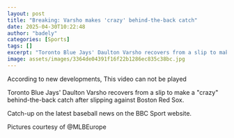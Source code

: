 ```yaml
---
layout: post
title: "Breaking: Varsho makes 'crazy' behind-the-back catch"
date: 2025-04-30T10:22:48
author: "badely"
categories: [Sports]
tags: []
excerpt: "Toronto Blue Jays' Daulton Varsho recovers from a slip to make a 'crazy' behind-the-back catch after slipping against Boston Red Sox."
image: assets/images/3364de04391f16f22b1286ec835c38bc.jpg
---
```


According to new developments, This video can not be played

Toronto Blue Jays' Daulton Varsho recovers from a slip to make a "crazy" behind-the-back catch after slipping against Boston Red Sox.

Catch-up on the latest baseball news on the BBC Sport website.

Pictures courtesy of @MLBEurope

